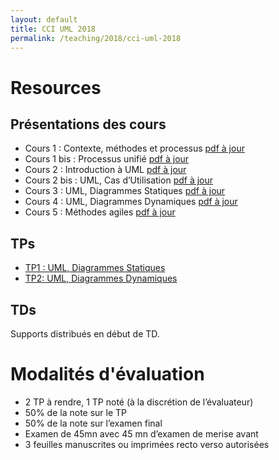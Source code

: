 ```yaml
---
layout: default
title: CCI UML 2018
permalink: /teaching/2018/cci-uml-2018
---
```


# Resources 
## Présentations des cours
* Cours 1 : Contexte, méthodes et processus [pdf à jour](https://docs.google.com/presentation/d/1kg427ydmwONHsKhTn5oLB8CqgAPc4jVN6e11_HVXn6Y/export/pdf)
* Cours 1 bis : Processus unifié [pdf à jour](https://docs.google.com/presentation/d/1GgBWk3VaYu_dMciIW1-sjdM5f664ZPhUJp7qi-TTMJw/export/pdf)
* Cours 2 : Introduction à UML [pdf à jour](https://docs.google.com/presentation/d/1j8s08sCK-dB-zXgtpRXP0lpTAq-72s7eCO6Kk25Q6LI/export/pdf)
* Cours 2 bis : UML, Cas d’Utilisation [pdf à jour](https://docs.google.com/presentation/d/19nSOHqYMpRx5PzdSEk60U7oVYX3Nikz8lHn4sKjVrEU/export/pdf)
* Cours 3 : UML, Diagrammes Statiques [pdf à jour](https://docs.google.com/presentation/d/1cXovZMw-qe42-9Rq7rsNabLVYk0m5I1G0JYWoWo7eQo/export/pdf)
* Cours 4 : UML, Diagrammes Dynamiques [pdf à jour](https://docs.google.com/presentation/d/1omjaRZlJk687DxLfa51urUwrSZlArsIAAUABG6KPyMc/export/pdf)
* Cours 5 : Méthodes agiles [pdf à jour](https://docs.google.com/presentation/d/1nyvNqvYNa6asNyb0YIOxpk167zJy-uaduPXHhv9Y2Tk/export/pdf)

## TPs
* [TP1 : UML, Diagrammes Statiques](https://valentin.lachand.net/teaching/2018/cci-uml-2018/cci-uml-2018-tp1)
* [TP2: UML, Diagrammes Dynamiques](https://valentin.lachand.net/teaching/2018/cci-uml-2018/cci-uml-2018-tp2)

## TDs
Supports distribués en début de TD.

# Modalités d'évaluation
- 2 TP à rendre, 1 TP noté (à la discrétion de l’évaluateur)
- 50% de la note sur le TP
- 50% de la note sur l’examen final
- Examen de 45mn avec 45 mn d’examen de merise avant
- 3 feuilles manuscrites ou imprimées recto verso autorisées
